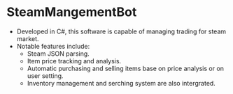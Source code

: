 # SteamMangementBot
- Developed in C#, this software is capable of managing trading for steam market. 
- Notable features include:
  - Steam JSON parsing.
  - Item price tracking and analysis.
  - Automatic purchasing and selling items base on price analysis or on user setting. 
  - Inventory management and serching system are also intergrated.
